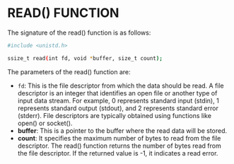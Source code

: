 # READ() FUNCTION

The signature of the read() function is as follows:
```bash
#include <unistd.h>

ssize_t read(int fd, void *buffer, size_t count);
```

The parameters of the read() function are:

- ` fd `: This is the file descriptor from which the data should be read. A file descriptor is an integer that identifies an open file or another type of input data stream. For example, 0 represents standard input (stdin), 1 represents standard output (stdout), and 2 represents standard error (stderr). File descriptors are typically obtained using functions like open() or socket().
- **buffer**: This is a pointer to the buffer where the read data will be stored.
- **count**: It specifies the maximum number of bytes to read from the file descriptor.
The read() function returns the number of bytes read from the file descriptor. If the returned value is -1, it indicates a read error.
